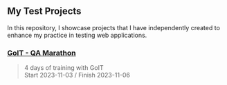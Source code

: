 ## My Test Projects
In this repository, I showcase projects that I have independently created to enhance my practice in testing web applications.

### [GoIT - QA Marathon](https://github.com/natallor/my_test_projects/tree/main/GoIT%20-%20QA%20Marathon)
> 4 days of training with GoIT<br>
> Start 2023-11-03 / Finish 2023-11-06
